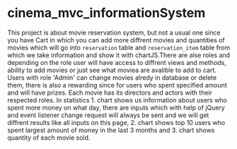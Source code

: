 # cinema_mvc_informationSystem
This project is about movie reservation system, but not a usual one since you have Cart in which you can add more diffrent movies and quantities of movies which
will go into `reservation` table and `reservation_item` table from which we take information and show it with chartJS.There are alse roles and depending on the
role user will have access to diffrent views and methods, ability to add movies or just see what moviea are avalible to add to cart. Users with role 'Admin'
can change movies alredy in database or delete them, there is also a rewarding since for users who spent specified amount and will have prizes. Each movie
has its directors and actors with their respected roles. In statistics 1. chart shows us information about users who spent more money on what day, there 
are inputs which with help of jQuery and event listener change request will always be sent and we will get diffrent results like all inputs on this page,
2. chart shows top 10 users who spent largest amount of money in the last 3 months and 3. chart shows quantity of each movie sold.
